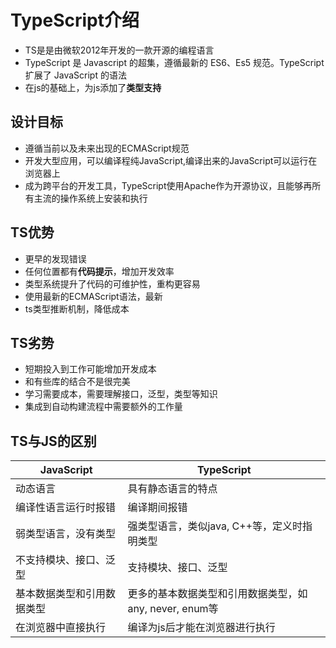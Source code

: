 # TypeScript介绍

- TS是是由微软2012年开发的一款开源的编程语言
- TypeScript 是 Javascript 的超集，遵循最新的 ES6、Es5 规范。TypeScript 扩展了 JavaScript
  的语法
- 在js的基础上，为js添加了**类型支持**

## 设计目标

- 遵循当前以及未来出现的ECMAScript规范
- 开发大型应用，可以编译程纯JavaScript,编译出来的JavaScript可以运行在浏览器上
- 成为跨平台的开发工具，TypeScript使用Apache作为开源协议，且能够再所有主流的操作系统上安装和执行

## TS优势

- 更早的发现错误
- 任何位置都有**代码提示**，增加开发效率
- 类型系统提升了代码的可维护性，重构更容易
- 使用最新的ECMAScript语法，最新
- ts类型推断机制，降低成本

## TS劣势

- 短期投入到工作可能增加开发成本
- 和有些库的结合不是很完美
- 学习需要成本，需要理解接口，泛型，类型等知识
- 集成到自动构建流程中需要额外的工作量

## TS与JS的区别


| JavaScript                 | TypeScript                                             |
| -------------------------- | ------------------------------------------------------ |
| 动态语言                   | 具有静态语言的特点                                     |
| 编译性语言运行时报错       | 编译期间报错                                           |
| 弱类型语言，没有类型       | 强类型语言，类似java, C++等，定义时指明类型            |
| 不支持模块、接口、泛型     | 支持模块、接口、泛型                                   |
| 基本数据类型和引用数据类型 | 更多的基本数据类型和引用数据类型，如any, never, enum等 |
| 在浏览器中直接执行         | 编译为js后才能在浏览器进行执行                         |



